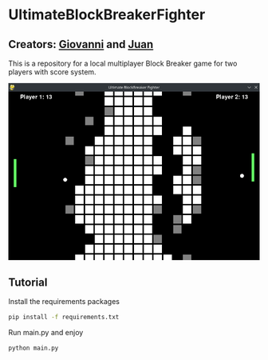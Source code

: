 # UltimateBlockBreakerFighter

## Creators: [Giovanni](https://github.com/Giojoe10) and [Juan](https://github.com/Giojoe10)

This is a repository for a local multiplayer Block Breaker game for two players with score system.

![alt text](assets/img/UltimateBlockBreakerFighter.png)

## Tutorial

Install the requirements packages
``` bash
pip install -f requirements.txt
```

Run main.py and enjoy
```bash
python main.py
``` 


